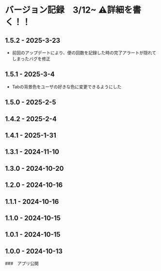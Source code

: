 # バージョン記録　3/12~ ⚠️詳細を書く！！

## 1.5.2 - 2025-3-23
- 前回のアップデートにより、便の回数を記録した時の完了アラートが隠れてしまったバグを修正

## 1.5.1 - 2025-3-4
- Tabの背景色をユーザの好きな色に変更できるようにした

## 1.5.0 - 2025-2-5

## 1.4.2 - 2025-2-4

## 1.4.1 - 2025-1-31

## 1.3.1 - 2024-11-10

## 1.3.0 - 2024-10-20

## 1.2.0 - 2024-10-16

## 1.1.1 - 2024-10-16

## 1.1.0 - 2024-10-15

## 1.0.1 - 2024-10-15

## 1.0.0 - 2024-10-13
###　アプリ公開

